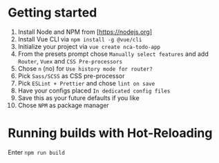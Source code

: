 # Getting started

1. Install Node and NPM from [https://nodejs.org]
2. Install Vue CLI via `npm install -g @vue/cli`
3. Initialize your project via `vue create nca-todo-app`
4. From the presets prompt chose `Manually select features` and add `Router`, `Vuex` and `CSS Pre-processors`
5. Chose `n` (no) for `Use history mode for router?`
6. Pick `Sass/SCSS` as CSS pre-processor
7. Pick `ESLint + Prettier` and chose `lint on save`
8. Have your configs placed `In dedicated config files`
9. Save this as your future defaults if you like
10. Chose `NPM` as package manager

# Running builds with Hot-Reloading

Enter `npm run build`